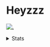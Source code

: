 # Heyzzz  

[![.](https://skillicons.dev/icons?i=ts,nextjs,nestjs,mongodb)](https://skillicons.dev)  

<details>
<summary>Stats</summary
<!--START_SECTION:waka-->

```txt
SSH Config   12 mins         ████████████████████▒░░░░   81.23 %
JSON         2 mins          ████░░░░░░░░░░░░░░░░░░░░░   16.36 %
TypeScript   0 secs          ▓░░░░░░░░░░░░░░░░░░░░░░░░   02.42 %
```

<!--END_SECTION:waka-->
</details>

